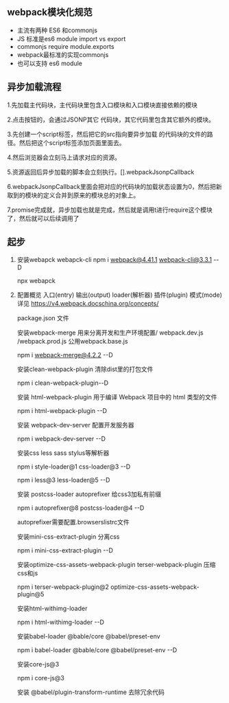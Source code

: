 ## webpack模块化规范
- 主流有两种  ES6 和commonjs
- JS 标准是es6 module import vs export
- commonjs  require module.exports
- webpack最标准的实现commonjs
- 也可以支持 es6 module

## 异步加载流程
1.先加载主代码块，主代码块里包含入口模块和入口模块直接依赖的模块

2.点击按钮的，会通过JSONP其它 代码块，其它代码里包含其它额外的模块。

3.先创建一个script标签，然后把它的src指向要异步加载 的代码块的文件的路径。然后把这个script标签添加页面里面去。

4.然后浏览器会立刻马上请求对应的资源。

5.资源返回后异步加载的脚本会立刻执行。[].webpackJsonpCallback

6.webpackJsonpCallback里面会把对应的代码块的加载状态设置为0，然后把新取到的模块的定义合并到原来的模块总的对象上。

7.promise完成就，异步加载也就是完成，然后就是调用t进行require这个模块了，然后就可以后续调用了


## 起步
1. 安装webapck webapck-cli
    npm i webpack@4.41.1 webpack-cli@3.3.1 --D

    npx webapck 
2. 配置概览
    入口(entry) 输出(output) loader(解析器)  插件(plugin) 模式(mode)
    详见 https://v4.webpack.docschina.org/concepts/

    package.json 文件


    安装webpack-merge 用来分离开发和生产环境配置/ webpack.dev.js /webpack.prod.js
    公用webpack.base.js

    npm i webpack-merge@4.2.2 --D


    安装clean-webpack-plugin 清除dist里的打包文件

    npm i clean-webpack-plugin--D

    安装 html-webpack-plugin 用于编译 Webpack 项目中的 html 类型的文件

    npm i html-webpack-plugin --D

    安装 webpack-dev-server 配置开发服务器 

    npm i webpack-dev-server --D

    安装css less sass stylus等解析器 

    npm i style-loader@1 css-loader@3 --D

    npm i less@3 less-loader@5 --D

    安装 postcss-loader autoprefixer 给css3加私有前缀

    npm i autoprefixer@8 postcss-loader@4 --D

    autoprefixer需要配置.browserslistrc文件

    安装mini-css-extract-plugin 分离css

    npm i mini-css-extract-plugin --D

    安装optimize-css-assets-webpack-plugin terser-webpack-plugin 压缩css和js

    npm i terser-webpack-plugin@2 optimize-css-assets-webpack-plugin@5 

    安装html-withimg-loader

    npm i html-withimg-loader --D

    安装babel-loader @bable/core @babel/preset-env

    npm i babel-loader @bable/core @babel/preset-env --D

    安装core-js@3

    npm i core-js@3

    安装 @babel/plugin-transform-runtime 去除冗余代码

